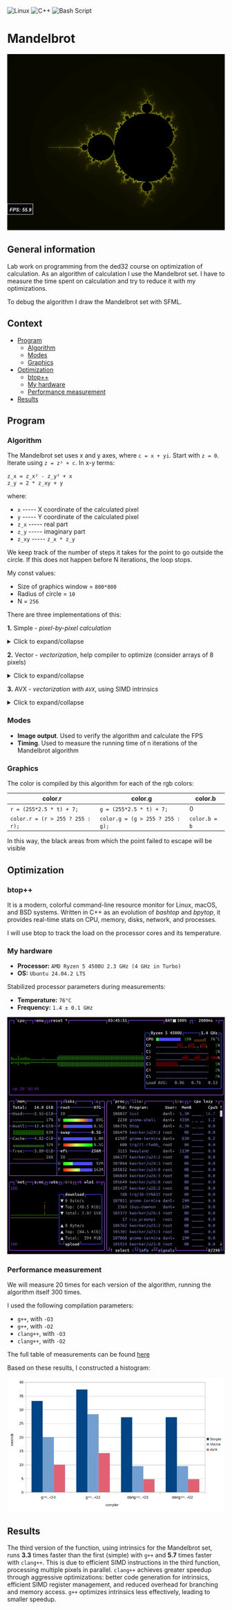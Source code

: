 ![Linux](https://img.shields.io/badge/Linux-FCC624?style=for-the-badge&logo=linux&logoColor=black)
![C++](https://img.shields.io/badge/c++-%2300599C.svg?style=for-the-badge&logo=c%2B%2B&logoColor=white)
![Bash Script](https://img.shields.io/badge/bash_script-%23121011.svg?style=for-the-badge&logo=gnu-bash&logoColor=white)

# Mandelbrot

![fractal](img/fractal.png)

## General information

Lab work on programming from the ded32 course on optimization of calculation. As an algorithm of calculation I use the Mandelbrot set.
I have to measure the time spent on calculation and try to reduce it with my optimizations.

To debug the algorithm I draw the Mandelbrot set with SFML.


## Context

- [Program](#program)
    - [Algorithm](#algorithm)
    - [Modes](#modes)
    - [Graphics](#graphics)
- [Optimization](#optimization)
    - [btop++](#btop)
    - [My hardware](#hardware)
    - [Performance measurement](#productivity)
- [Results](#results)

## Program

### Algorithm

The Mandelbrot set uses x and y axes, where ```c = x + yi```. Start with ```z = 0```. Iterate using ```z = z² + c```. In x-y terms:
```
z_x = z_x² - z_y² + x
z_y = 2 * z_xy + y
```
where:
- ```x``` -----  X coordinate of the calculated pixel
- ```y``` -----  Y coordinate of the calculated pixel
- ```z_x``` ----- real part
- ```z_y``` ----- imaginary part
- ```z_xy``` ----- ```z_x * z_y```

We keep track of the number of steps it takes for the point to go outside the circle. If this does not happen before N iterations, the loop stops.

My const values:
- Size of graphics window = `800*800`
- Radius of circle = `10`
- N = `256`

There are three implementations of this:

**1.** Simple - *pixel-by-pixel calculation*

<details>
<summary>Click to expand/collapse</summary>

```C
double RunMandelbrot_v1 (sf::Image* image, struct Params_t* cond, bool GraphicsFlag)
{
    struct timespec start, end;
    clock_gettime (CLOCK_MONOTONIC, &start);

    for (unsigned int iy = 0; iy < SIZE_Y; iy++)
    {
        mandl_t x_0 =  (                         - (mandl_t) SIZE_X*cond->scale/2) * cond->dx + cond->xc;
        mandl_t y_0 =  ((mandl_t) iy*cond->scale - (mandl_t) SIZE_Y*cond->scale/2) * cond->dy + cond->yc;

        for (unsigned int ix = 0; ix < SIZE_X; ix++, x_0 += cond->dx*cond->scale)
        {
            mandl_t x = x_0;
            mandl_t y = y_0;

            int N = 0;

            for ( ; N < N_max; N++)
            {
                mandl_t x_2 = x * x;
                mandl_t y_2 = y * y;
                mandl_t x_y = x * y;

                mandl_t r_2 = x_2 + y_2;

                if (r_2 >= r_2_max)
                    break;

                x = x_2 - y_2 + x_0;
                y = x_y + x_y + y_0;
            }
#ifndef MEASURE
            if (GraphicsFlag)
            {
                sf::Color color;
                color = sf::Color::Black;

                if (N == N_max)
                {
                    color.r = 0;
                    color.g = 0;
                    color.b = 0;
                }
                else
                {
                    mandl_t t = (mandl_t) N / (mandl_t) N_max;
                    int r = (int) (255*2.5 * t) + 7;
                    int g = (int) (255*2.5 * t) + 7;
                    int b = 0;
                    color.r = (sf::Uint8) (r > 255 ? 255 : r);
                    color.g = (sf::Uint8) (g > 255 ? 255 : g);
                    color.b = (sf::Uint8) b;
                }
                image->setPixel (ix, iy, color);
            }
#else
            v_arr[0] = x;
            v_arr[0] = y;
            v_arr[0] = (mandl_t)N;
#endif
        }
    }

    clock_gettime (CLOCK_MONOTONIC, &end);

    return (double) (end.tv_sec  - start.tv_sec) +
           (double) (end.tv_nsec - start.tv_nsec) / 1000000000.0;
}

```
</details>

**2.** Vector - *vectorization*, help compiler to optimize (consider arrays of 8 pixels)

<details>
<summary>Click to expand/collapse</summary>
    
``` C
double RunMandelbrot_v2 (sf::Image* image, struct Params_t* cond, bool GraphicsFlag)
{
    struct timespec start, end;
    clock_gettime (CLOCK_MONOTONIC, &start);

    float x_0_array[SIZE_ARR] = {};
    float x[SIZE_ARR] = {};
    float y[SIZE_ARR] = {};

    for (unsigned int iy = 0; iy < SIZE_Y; iy++)
    {
        float x_0 =  (                       - (float) SIZE_X*cond->scale/2) * cond->dx + cond->xc;
        float y_0 =  ((float) iy*cond->scale - (float) SIZE_Y*cond->scale/2) * cond->dy + cond->yc;

        for (unsigned int ix = 0; ix < SIZE_X; ix += SIZE_ARR, x_0 += cond->dx*cond->scale*SIZE_ARR)
        {
            for (int i = 0; i < SIZE_ARR; i++) x_0_array[i] = x_0 + cond->dx*((float)i)*cond->scale;
            for (int i = 0; i < SIZE_ARR; i++) x[i] = x_0_array[i];
            for (int i = 0; i < SIZE_ARR; i++) y[i] = y_0;

            int N[SIZE_ARR] = {};

            for (int n = 0; n < N_max; n++)
            {
                float x_2[SIZE_ARR] = {}; for (int i = 0; i < SIZE_ARR; i++) x_2[i] = x[i] * x[i];
                float y_2[SIZE_ARR] = {}; for (int i = 0; i < SIZE_ARR; i++) y_2[i] = y[i] * y[i];
                float x_y[SIZE_ARR] = {}; for (int i = 0; i < SIZE_ARR; i++) x_y[i] = x[i] * y[i];

                float r_2[SIZE_ARR] = {};
                for (int i = 0; i < SIZE_ARR; i++) r_2[i] = x_2[i] + y_2[i];

                int compare[SIZE_ARR] = {};
                for (int i = 0; i < SIZE_ARR; i++) if (r_2[i] <= r_2_max) compare[i] = 1;

                int mask = 0;
                for (int i = 0; i < SIZE_ARR; i++) mask |= (compare[i] << i);
                if (!mask)
                    break;

                for (int i = 0; i < SIZE_ARR; i++) N[i] = N[i] + compare[i];

                for (int i = 0; i < SIZE_ARR; i++) x[i] = x_2[i] - y_2[i] + x_0_array[i];
                for (int i = 0; i < SIZE_ARR; i++) y[i] = x_y[i] * 2 + y_0;
            }

#ifndef MEASURE
            if (GraphicsFlag)
                SetPixels (image, ix, iy, N);
#else
            v_arr[0] = *N;
            v_arr[0] = *x;
            v_arr[0] = *y;
#endif
        }
    }

    clock_gettime (CLOCK_MONOTONIC, &end);

    return (double) (end.tv_sec  - start.tv_sec) +
           (double) (end.tv_nsec - start.tv_nsec) / 1000000000.0;
}
```
</details>

**3.** AVX - *vectorization with `AVX`*, using SIMD intrinsics

<details>
<summary>Click to expand/collapse</summary>

```C
double RunMandelbrot_v3 (sf::Image* image, struct Params_t* cond, bool GraphicsFlag)
{
    struct timespec start, end;
    clock_gettime (CLOCK_MONOTONIC, &start);

    for (unsigned int iy = 0; iy < SIZE_Y; iy++)
    {
        mandl_t x_0 =  (                         - (mandl_t) SIZE_X*cond->scale/2) * cond->dx + cond->xc;
        mandl_t y_0 =  ((mandl_t) iy*cond->scale - (mandl_t) SIZE_Y*cond->scale/2) * cond->dy + cond->yc;

        for (unsigned int ix = 0; ix < SIZE_X; ix += SIZE_ARR, x_0 += cond->dx*cond->scale*SIZE_ARR)
        {
            __m256 x_0_array = _mm256_add_ps ( _mm256_set1_ps (x_0),
                                               _mm256_mul_ps  ( _mm256_set_ps (7.f, 6.f, 5.f, 4.f, 3.f, 2.f, 1.f, 0.f),
                                               _mm256_set1_ps (cond->dx*cond->scale) ) );
            __m256 y_0_array = _mm256_set1_ps (y_0);
            __m256 x = _mm256_movehdup_ps (x_0_array);
            __m256 y = _mm256_movehdup_ps (y_0_array);

            __m256i N  = _mm256_setzero_si256 ();

            for (int n = 0; n < N_max; n++)
            {
                __m256 x_2 = _mm256_mul_ps (x, x);
                __m256 y_2 = _mm256_mul_ps (y, y);
                __m256 x_y = _mm256_mul_ps (x, y);

                __m256 r_2 = _mm256_add_ps (x_2, y_2);

                __m256 compare = _mm256_cmp_ps (r_2, r_2_max_arr, _CMP_LE_OQ);

                int mask = _mm256_movemask_ps (compare);
                if (!mask)
                    break;

                N = _mm256_add_epi32 (N, _mm256_castps_si256 (compare));
                x = _mm256_add_ps (_mm256_sub_ps (x_2, y_2), x_0_array);
                y = _mm256_add_ps (_mm256_add_ps (x_y, x_y), y_0_array);
            }

#ifndef MEASURE
            if (GraphicsFlag)
            {
                 int N_arr[8] = {};
                 _mm256_storeu_si256 ( (__m256i*) N_arr, N);

                SetPixels (image, ix, iy, N_arr);
            }
#endif
        }
    }

    clock_gettime (CLOCK_MONOTONIC, &end);


    return (double) (end.tv_sec  - start.tv_sec) +
           (double) (end.tv_nsec - start.tv_nsec) / 1000000000.0;
}
```
</details>

### Modes

- **Image output**. Used to verify the algorithm and calculate the FPS
- **Timing**. Used to measure the running time of n iterations of the Mandelbrot algorithm

### Graphics

The color is compiled by this algorithm for each of the rgb colors:

|                color.r                |                color.g               |      color.b      |
|---------------------------------------|--------------------------------------|-------------------|
|     ```r = (255*2.5 * t) + 7;```      |     ```g = (255*2.5 * t) + 7;```     |         0         |
| ```color.r = (r > 255 ? 255 : r);```  | ```color.g = (g > 255 ? 255 : g);``` | ```color.b = b``` |

In this way, the black areas from which the point failed to escape will be visible

## Optimization

### btop++

It is a modern, colorful command-line resource monitor for Linux, macOS, and BSD systems. Written in C++ as an evolution of *bashtop* and *bpytop*, it provides real-time stats on CPU, memory, disks, network, and processes.

I will use btop to track the load on the processor cores and its temperature.

### My hardware

- **Processor:** ```AMD Ryzen 5 4500U 2.3 GHz (4 GHz in Turbo)```
- **OS:** ```Ubuntu 24.04.2 LTS```

Stabilized processor parameters during measurements:
- **Temperature:** ```76°C```
- **Frequency:** ```1.4 ± 0.1 GHz```

![btop](img/btop.png)

### Performance measurement

We will measure 20 times for each version of the algorithm, running the algorithm itself 300 times.

I used the following compilation parameters:
- `g++`, with `-O3`
- `g++`, with `-O2`
- `clang++`, with `-O3`
- `clang++`, with `-O2`



The full table of measurements can be found [here](https://github.com/daniilgriga/Mandelbrot/blob/main/data.md)

Based on these results, I constructed a histogram:

![histo](img/histo.png)

## Results

The third version of the function, using intrinsics for the Mandelbrot set, runs **3.3** times faster than the first (simple) with `g++` and **5.7** times faster with `clang++`. This is due to efficient SIMD instructions in the third function, processing multiple pixels in parallel. `clang++` achieves greater speedup through aggressive optimizations: better code generation for intrinsics, efficient SIMD register management, and reduced overhead for branching and memory access. `g++` optimizes intrinsics less effectively, leading to smaller speedup.
